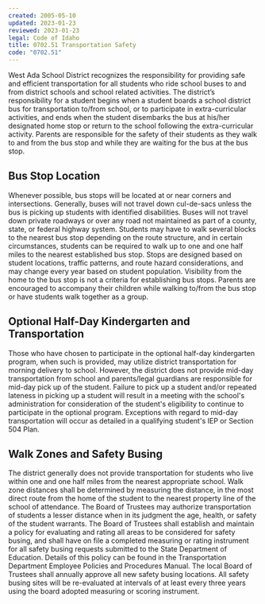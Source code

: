 ```yaml
---
created: 2005-05-10
updated: 2023-01-23
reviewed: 2023-01-23
legal: Code of Idaho
title: 0702.51 Transportation Safety
code: "0702.51"
---
```


West Ada School District recognizes the responsibility for providing safe and efficient transportation for all students who ride school buses to and from district schools and school related activities. The district’s responsibility for a student begins when a student boards a school district bus for transportation to/from school, or to participate in extra-curricular activities, and ends when the student disembarks the bus at his/her designated home stop or return to the school following the extra-curricular activity. Parents are responsible for the safety of their students as they walk to and from the bus stop and while they are waiting for the bus at the bus stop.

## Bus Stop Location

Whenever possible, bus stops will be located at or near corners and intersections. Generally, buses will not travel down cul-de-sacs unless the bus is picking up students with identified disabilities. Buses will not travel down private roadways or over any road not maintained as part of a county, state, or federal highway system. Students may have to walk several blocks to the nearest bus stop depending on the route structure, and in certain circumstances, students can be required to walk up to one and one half miles to the nearest established bus stop. Stops are designed based on student locations, traffic patterns, and route hazard considerations, and may change every year based on student population. Visibility from the home to the bus stop is not a criteria for establishing bus stops. Parents are encouraged to accompany their children while walking to/from the bus stop or have students walk together as a group.

## Optional Half-Day Kindergarten and Transportation

Those who have chosen to participate in the optional half-day kindergarten program, when such is provided, may utilize district transportation for morning delivery to school. However, the district does not provide mid-day transportation from school and parents/legal guardians are responsible for mid-day pick up of the student. Failure to pick up a student and/or repeated lateness in picking up a student will result in a meeting with the school's administration for consideration of the student's eligibility to continue to participate in the optional program. Exceptions with regard to mid-day transportation will occur as detailed in a qualifying student's IEP or Section 504 Plan.

## Walk Zones and Safety Busing

The district generally does not provide transportation for students who live within one and one half miles from the nearest appropriate school. Walk zone distances shall be determined by measuring the distance, in the most direct route from the home of the student to the nearest property line of the school of attendance. The Board of Trustees may authorize transportation of students a lesser distance when in its judgment the age, health, or safety of the student warrants. The Board of Trustees shall establish and maintain a policy for evaluating and rating all areas to be considered for safety busing, and shall have on file a completed measuring or rating instrument for all safety busing requests submitted to the State Department of Education. Details of this policy can be found in the Transportation Department Employee Policies and Procedures Manual. The local Board of Trustees shall annually approve all new safety busing locations. All safety busing sites will be re-evaluated at intervals of at least every three years using the board adopted measuring or scoring instrument.


